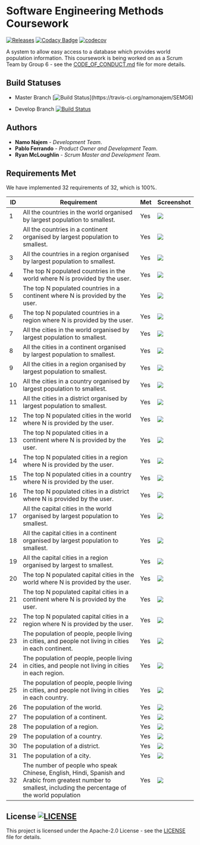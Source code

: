 
# **Software Engineering Methods Coursework** 

[![Releases](https://img.shields.io/github/release/namonajem/SEMG6/all.svg?style=flat)](https://github.com/namonajem/SEMG6/releases) [![Codacy Badge](https://api.codacy.com/project/badge/Grade/dac866070cc74e5cab3f5518cf0e014a)](https://www.codacy.com/app/pabferir/SEMG6?utm_source=github.com&amp;utm_medium=referral&amp;utm_content=namonajem/SEMG6&amp;utm_campaign=Badge_Grade) [![codecov](https://codecov.io/gh/namonajem/SEMG6/branch/master/graph/badge.svg)](https://codecov.io/gh/namonajem/SEMG6)

A system to allow easy access to a database which provides world population information. This coursework is being worked on as a Scrum Team by Group 6 - see the [CODE_OF_CONDUCT.md](CODE_OF_CONDUCT.md) file for more details.

## Build Statuses

* Master Branch    [![Build Status](https://travis-ci.org/namonajem/SEMG6.svg?)](https://travis-ci.org/namonajem/SEMG6)

* Develop Branch    [![Build Status](https://travis-ci.org/namonajem/SEMG6.svg?branch=develop)](https://travis-ci.org/namonajem/SEMG6)

## Authors

* **Namo Najem** - *Development Team*.
* **Pablo Ferrando** - *Product Owner and Development Team*.
* **Ryan McLoughlin** - *Scrum Master and Development Team*.

## Requirements Met

We have implemented 32 requirements of 32, which is 100%.

| ID    | Requirement | Met  | Screenshot |
|-------|------|------|------------|
| 1     | All the countries in the world organised by largest population to smallest. | Yes | ![](screenshots/1.png) |
| 2     | All the countries in a continent organised by largest population to smallest. | Yes |  ![](screenshots/2.png) |
| 3     | All the countries in a region organised by largest population to smallest. | Yes | ![](screenshots/3.png) |
| 4     | The top N populated countries in the world where N is provided by the user. | Yes | ![](screenshots/4.png) |
| 5     | The top N populated countries in a continent where N is provided by the user. | Yes | ![](screenshots/5.png) |
| 6     | The top N populated countries in a region where N is provided by the user. | Yes | ![](screenshots/6.png) |
| 7     | All the cities in the world organised by largest population to smallest. | Yes | ![](screenshots/7.png) |
| 8     | All the cities in a continent organised by largest population to smallest. | Yes | ![](screenshots/8.png) |
| 9     | All the cities in a region organised by largest population to smallest. | Yes | ![](screenshots/9.png) |
| 10    | All the cities in a country organised by largest population to smallest. | Yes | ![](screenshots/10.png) |
| 11    | All the cities in a district organised by largest population to smallest. | Yes | ![](screenshots/11.png) |
| 12    | The top N populated cities in the world where N is provided by the user. | Yes | ![](screenshots/12.png) |
| 13    | The top N populated cities in a continent where N is provided by the user. | Yes | ![](screenshots/13.png) |
| 14    | The top N populated cities in a region where N is provided by the user. | Yes | ![](screenshots/14.png) |
| 15    | The top N populated cities in a country where N is provided by the user. | Yes | ![](screenshots/15.png) |
| 16    | The top N populated cities in a district where N is provided by the user. | Yes | ![](screenshots/16.png) |
| 17    | All the capital cities in the world organised by largest population to smallest. | Yes | ![](screenshots/17.png) |
| 18    | All the capital cities in a continent organised by largest population to smallest. | Yes | ![](screenshots/18.png) |
| 19    | All the capital cities in a region organised by largest to smallest. | Yes | ![](screenshots/19.png) |
| 20    | The top N populated capital cities in the world where N is provided by the user. | Yes | ![](screenshots/20.png) |
| 21    | The top N populated capital cities in a continent where N is provided by the user. | Yes | ![](screenshots/21.png) |
| 22    | The top N populated capital cities in a region where N is provided by the user. | Yes | ![](screenshots/22.png) |
| 23    | The population of people, people living in cities, and people not living in cities in each continent. | Yes | ![](screenshots/23.png) |
| 24    | The population of people, people living in cities, and people not living in cities in each region. | Yes | ![](screenshots/24.png) |
| 25    | The population of people, people living in cities, and people not living in cities in each country. | Yes | ![](screenshots/25.png) |
| 26    | The population of the world. | Yes | ![](screenshots/26.png) |
| 27    | The population of a continent. | Yes | ![](screenshots/27.png) |
| 28    | The population of a region. | Yes | ![](screenshots/28.png) |
| 29    | The population of a country. | Yes | ![](screenshots/29.png) |
| 30    | The population of a district. | Yes | ![](screenshots/30.png) |
| 31    | The population of a city. | Yes | ![](screenshots/26-31.png) |
| 32    | The number of people who speak Chinese, English, Hindi, Spanish and Arabic from greatest number to smallest, including the percentage of the world population | Yes | ![](screenshots/32.png) |

## License [![LICENSE](https://img.shields.io/github/license/namonajem/SEMG6.svg?style=flat)](https://github.com/namonajem/SEMG6/blob/master/LICENSE)

This project is licensed under the Apache-2.0 License - see the [LICENSE](LICENSE) file for details.